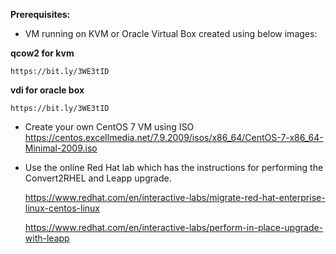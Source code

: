 **Prerequisites:**

- VM running on KVM or Oracle Virtual Box created using below images:

**qcow2 for kvm**  

    https://bit.ly/3WE3tID

**vdi for oracle box**

    https://bit.ly/3WE3tID

- Create your own CentOS 7 VM using ISO https://centos.excellmedia.net/7.9.2009/isos/x86_64/CentOS-7-x86_64-Minimal-2009.iso

-  Use the online Red Hat lab which has the instructions for performing the Convert2RHEL and Leapp upgrade.

    https://www.redhat.com/en/interactive-labs/migrate-red-hat-enterprise-linux-centos-linux
   
    https://www.redhat.com/en/interactive-labs/perform-in-place-upgrade-with-leapp
